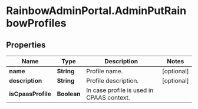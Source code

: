 # RainbowAdminPortal.AdminPutRainbowProfiles

## Properties

Name | Type | Description | Notes
------------ | ------------- | ------------- | -------------
**name** | **String** | Profile name. | [optional] 
**description** | **String** | Profile description. | [optional] 
**isCpaasProfile** | **Boolean** | In case profile is used in CPAAS context. | 


